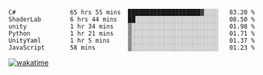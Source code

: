 <!--START_SECTION:waka-->

```text
C#               65 hrs 55 mins  ████████████████████▓░░░░   83.20 %
ShaderLab        6 hrs 44 mins   ██░░░░░░░░░░░░░░░░░░░░░░░   08.50 %
unity            1 hr 34 mins    ▒░░░░░░░░░░░░░░░░░░░░░░░░   01.98 %
Python           1 hr 21 mins    ▒░░░░░░░░░░░░░░░░░░░░░░░░   01.71 %
UnityYaml        1 hr 5 mins     ▒░░░░░░░░░░░░░░░░░░░░░░░░   01.37 %
JavaScript       58 mins         ▒░░░░░░░░░░░░░░░░░░░░░░░░   01.23 %
```

<!--END_SECTION:waka-->
[![wakatime](https://wakatime.com/badge/user/6c2f442e-41b4-42e3-bc06-d5d8203ad1da.svg)](https://wakatime.com/@6c2f442e-41b4-42e3-bc06-d5d8203ad1da)
